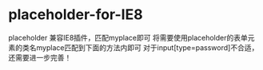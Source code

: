 # placeholder-for-IE8
placeholder 兼容IE8插件，匹配myplace即可
将需要使用placeholder的表单元素的类名myplace匹配到下面的方法内即可
对于input[type=password]不合适，还需要进一步完善！